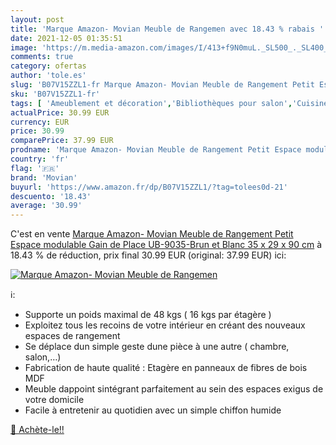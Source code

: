 ```yaml
---
layout: post
title: 'Marque Amazon- Movian Meuble de Rangemen avec 18.43 % rabais '
date: 2021-12-05 01:35:51
image: 'https://m.media-amazon.com/images/I/413+f9N0muL._SL500_._SL400_.jpg'
comments: true
category: ofertas
author: 'tole.es'
slug: 'B07V15ZZL1-fr Marque Amazon- Movian Meuble de Rangement Petit Espace...'
sku: 'B07V15ZZL1-fr'
tags: [ 'Ameublement et décoration','Bibliothèques pour salon','Cuisine et Maison','Meubles','Meubles de salon','movian', ]
actualPrice: 30.99 EUR
currency: EUR
price: 30.99
comparePrice: 37.99 EUR
prodname: 'Marque Amazon- Movian Meuble de Rangement Petit Espace modulable Gain de Place UB-9035-Brun et Blanc  35 x 29 x 90 cm'
country: 'fr'
flag: '🇫🇷'
brand: 'Movian'
buyurl: 'https://www.amazon.fr/dp/B07V15ZZL1/?tag=tolees0d-21'
descuento: '18.43'
average: '30.99'
---
```


C'est en vente [Marque Amazon- Movian Meuble de Rangement Petit Espace modulable Gain de Place UB-9035-Brun et Blanc  35 x 29 x 90 cm](https://www.amazon.fr/dp/B07V15ZZL1/?tag=tolees0d-21)  à  18.43 % de réduction, prix final  30.99 EUR (original: 37.99 EUR) ici:

[![Marque Amazon- Movian Meuble de Rangemen](https://m.media-amazon.com/images/I/413+f9N0muL._SL500_._SL400_.jpg)](https://www.amazon.fr/dp/B07V15ZZL1/?tag=tolees0d-21)

ℹ️:

- Supporte un poids maximal de 48 kgs ( 16 kgs par étagère )
- Exploitez tous les recoins de votre intérieur en créant des nouveaux espaces de rangement
- Se déplace dun simple geste dune pièce à une autre ( chambre, salon,…)
- Fabrication de haute qualité : Etagère en panneaux de fibres de bois MDF
- Meuble dappoint sintégrant parfaitement au sein des espaces exigus de votre domicile
- Facile à entretenir au quotidien avec un simple chiffon humide

[🛒 Achète-le!!](https://www.amazon.fr/dp/B07V15ZZL1/?tag=tolees0d-21)
